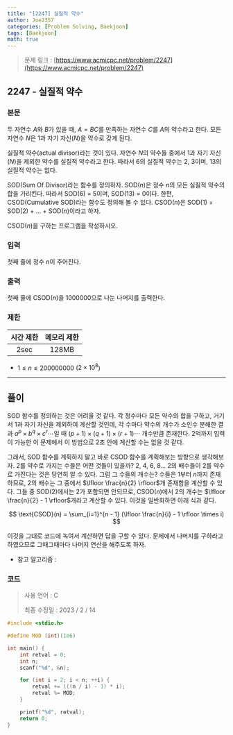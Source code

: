 ```yaml
---
title: "[2247] 실질적 약수"
author: Joe2357
categories: [Problem Solving, Baekjoon]
tags: [Baekjoon]
math: true
---
```


> 문제 링크 : [https://www.acmicpc.net/problem/2247](https://www.acmicpc.net/problem/2247)
>



## 2247 - 실질적 약수

### 본문

두 자연수 $A$와 $B$가 있을 때, $A = BC$를 만족하는 자연수 $C$를 $A$의 약수라고 한다. 모든 자연수 $N$은 1과 자기 자신($N$)을 약수로 갖게 된다.

실질적 약수(actual divisor)라는 것이 있다. 자연수 $N$의 약수들 중에서 1과 자기 자신($N$)을 제외한 약수를 실질적 약수라고 한다. 따라서 6의 실질적 약수는 2, 3이며, 13의 실질적 약수는 없다.

SOD(Sum Of Divisor)라는 함수를 정의하자. SOD($n$)은 정수 $n$의 모든 실질적 약수의 합을 가리킨다. 따라서 SOD(6) = 5이며, SOD(13) = 0이다. 한편, CSOD(Cumulative SOD)라는 함수도 정의해 볼 수 있다. CSOD($n$)은 SOD(1) + SOD(2) + … + SOD($n$)이라고 하자.

CSOD($n$)을 구하는 프로그램을 작성하시오.


### 입력

첫째 줄에 정수 $n$이 주어진다.



### 출력

첫째 줄에 CSOD($n$)을 $1000000$으로 나눈 나머지를 출력한다.



### 제한

| 시간 제한 | 메모리 제한 |
| :-------: | :---------: |
|   2sec    |    128MB    |

- $1 \leq n \leq 200000000$ ($2 \times 10^8$)

---



## 풀이

SOD 함수를 정의하는 것은 어려울 것 같다. 각 정수마다 모든 약수의 합을 구하고, 거기서 1과 자기 자신을 제외하여 계산할 것인데, 각 수마다 약수의 개수가 소인수 분해한 결과 $a^p \times b^q \times c^r \cdots$일 때 $(p+1) \times (q+1) \times (r+1) \cdots$ 개수만큼 존재한다. 2억까지 입력이 가능한 이 문제에서 이 방법으로 2초 안에 계산할 수는 없을 것 같다.

그래서, SOD 함수를 계획하지 말고 바로 CSOD 함수를 계획해보는 방향으로 생각해보자. 2를 약수로 가지는 수들은 어떤 것들이 있을까? 2, 4, 6, 8... 2의 배수들이 2를 약수로 가진다는 것은 당연히 알 수 있다. 그럼 그 수들의 개수는? 수들은 1부터 $n$까지 존재하므로, 2의 배수는 그 중에서 $\lfloor \frac{n}{2} \rfloor$개 존재함을 계산할 수 있다. 그들 중 SOD(2)에서는 2가 포함되면 안되므로, CSOD($n$)에서 2의 개수는 $\lfloor \frac{n}{2} - 1 \rfloor$개라고 계산할 수 있다. 이것을 일반화하면 아래 식과 같다.


$$
\text{CSOD}(n) = \sum_{i=1}^{n - 1} (\lfloor \frac{n}{i} - 1 \rfloor \times i)
$$



이것을 그대로 코드에 녹여서 계산하면 답을 구할 수 있다. 문제에서 나머지를 구하라고 하였으므로 그때그때마다 나머지 연산을 해주도록 하자.


- 참고 알고리즘 : 

  

### 코드

> 사용 언어 : C  
>
> 최종 수정일 : 2023 / 2 / 14

```c
#include <stdio.h>

#define MOD (int)(1e6)

int main() {
    int retval = 0;
    int n;
    scanf("%d", &n);

    for (int i = 2; i < n; ++i) {
        retval += (((n / i) - 1) * i);
        retval %= MOD;
    }

    printf("%d", retval);
    return 0;
}
```

